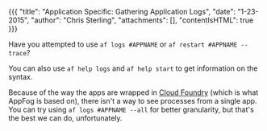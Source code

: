 {{{
  "title": "Application Specific: Gathering Application Logs",
  "date": "1-23-2015",
  "author": "Chris Sterling",
  "attachments": [],
  "contentIsHTML": true
}}}


<p>Have you attempted to use <code>af logs #APPNAME</code> or <code>af restart #APPNAME --trace</code>?</p>
<p>You can also use <code>af help logs</code> and <code>af help start</code> to get information on the syntax.</p>
<p>Because of the way the apps are wrapped in <a href="https://cloudfoundry.org/index.html">Cloud Foundry</a> (which is what AppFog is based on), there isn't a way to see processes from a single app. You can try using <code>af logs #APPNAME --all</code> for better granularity, but that's the best we can do, unfortunately.</p>
